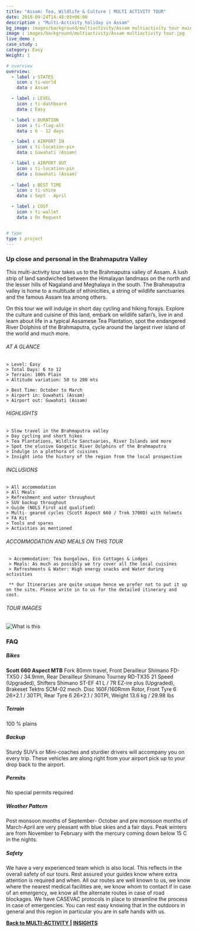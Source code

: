 ```yaml
---
title: "Assam: Tea, Wildlife & Culture | MULTI ACTIVITY TOUR"
date: 2018-09-24T14:48:03+06:00
description : "Multi-Activity holiday in Assam"
bg_image: images/background/multiactivity/Assam multiactivity tour main.jpg
image : images/background/multiactivity/Assam multiactivity tour.jpg
live_demo : 
case_study : 
category: Easy
Weight: 1

# overview
overview:
  - label : STATES
    icon : ti-world
    data : Assam

  - label : LEVEL
    icon : ti-dashboard
    data : Easy

  - label : DURATION
    icon : ti-flag-alt
    data : 6 - 12 days

  - label : AIRPORT IN
    icon : ti-location-pin
    data : Guwahati (Assam)

  - label : AIRPORT OUT
    icon : ti-location-pin
    data : Guwahati (Assam)
    
  - label : BEST TIME
    icon : ti-shine
    data : Sept - April

  - label : COST
    icon : ti-wallet
    data : On Request


# type
type : project
---
```


### Up close and personal in the Brahmaputra Valley

This multi-activity tour takes us to the Brahmaputra valley of Assam. A lush strip of land sandwiched between the Himalayan landmass on the north and the lesser hills of Nagaland and Meghalaya in the south. The Brahmaputra valley is home to a multitude of ethinicities, a string of wildlife sanctuaries and the famous Assam tea among others.

On this tour we will indulge in short day cycling and hiking forays. Explore the culture and cuisine of this land, embark on wildlife safari’s, live in and learn about life in a typical Assamese Tea Plantation, spot the endangered River Dolphins of the Brahmaputra, cycle around the largest river island of the world and much more. 



###### AT A GLANCE
```
> Level: Easy
> Total Days: 6 to 12
> Terrain: 100% Plain 
> Altitude variation: 50 to 200 mts

> Best Time: October to March
> Airport in: Guwahati (Assam)
> Airport out: Guwahati (Assam)
```




###### HIGHLIGHTS
```
> Slow travel in the Brahmaputra valley
> Day cycling and short hikes
> Tea Plantations, Wildlife Sanctuaries, River Islands and more
> Spot the elusive Gangetic River Dolphins of the Brahmaputra
> Indulge in a plethora of cuisines
> Insight into the history of the region from the local prospective
```

###### INCLUSIONS
```
> All accommodation
> All Meals
> Refreshment and water throughout
> SUV backup throughout
> Guide (NOLS First aid qualified)
> Multi- geared cycles (Scott Aspect 660 / Trek 3700D) with helmets
> FA Kit
> Tools and spares
> Activities as mentioned
```
###### ACCOMMODATION AND MEALS ON THIS TOUR

```
 > Accommodation: Tea bungalows, Eco Cottages & Lodges
 > Meals: As much as possibly we try cover all the local cuisines
 > Refreshments & Water: High energy snacks and Water during activities
```

``` ** Our Itineraries are quite unique hence we prefer not to put it up on the site. Please write in to us for the detailed itinerary and cost.```

###### TOUR IMAGES

![What is this](/images/background/multiactivity/Assammultiactivitygallery.jpg)

### FAQ

##### Bikes

**Scott 660 Aspect MTB**
Fork 80mm travel, Front Derailleur Shimano FD-TX50 / 34.9mm, Rear Derailleur Shimano Tourney RD-TX35 21 Speed (Upgraded), Shifters Shimano ST-EF 41 L / 7R EZ-ire plus (Upgraded), Brakeset Tektro SCM-02 mech. Disc 160F/160Rmm Rotor, Front Tyre 6 26×2.1 / 30TPI, Rear Tyre 6 26×2.1 / 30TPI, Weight 13.6 kg / 29.98 lbs


##### Terrain

100 % plains

##### Backup
Sturdy SUV’s or Mini-coaches and sturdier drivers will accompany you on every trip. These vehicles are along right from your airport pick up to your drop back to the airport.

##### Permits
No special permits required

##### Weather Pattern
Post monsoon months of September- October and pre monsoon months of March-April are very pleasant with blue skies and a fair days. Peak winters are from November to February with the mercury coming down below 15 C in the nights.

##### Safety 
We have a very experienced team which is also local. This reflects in the overall safety of our tours. Rest assured your guides know where extra attention is required and when. All our routes are well known to us, we know where the nearest medical facilities are, we know whom to contact if in case of an emergency, we know all the alternate routes in case of road blockages. We have CASEVAC protocols in place to streamline the process in case of emergencies. You can rest easy knowing that in the outdoors in general and this region in particular you are in safe hands with us.



**[Back to MULTI-ACTIVITY   ](/multiactivity/) | [INSIGHTS](/insights/)**